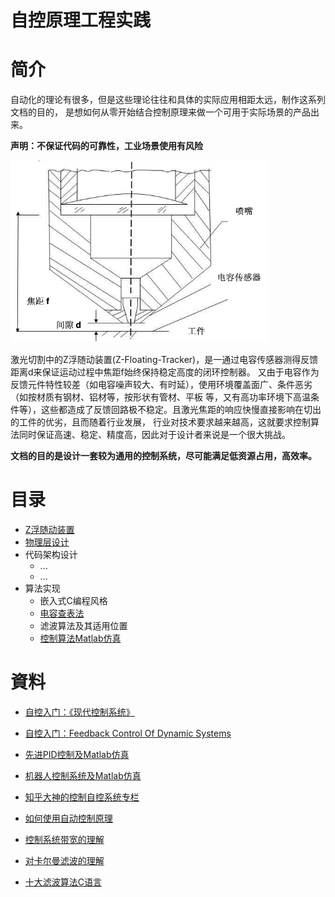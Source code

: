 自控原理工程实践
======
# 简介
自动化的理论有很多，但是这些理论往往和具体的实际应用相距太远，制作这系列文档的目的，
是想如何从零开始结合控制原理来做一个可用于实际场景的产品出来。

**声明：不保证代码的可靠性，工业场景使用有风险**

![z_floating_tracker][1]

激光切割中的Z浮随动装置(Z-Floating-Tracker)，是一通过电容传感器测得反馈距离d来保证运动过程中焦距f始终保持稳定高度的闭环控制器。
又由于电容作为反馈元件特性较差（如电容噪声较大、有时延），使用环境覆盖面广、条件恶劣（如按材质有钢材、铝材等，按形状有管材、平板
等，又有高功率环境下高温条件等），这些都造成了反馈回路极不稳定。且激光焦距的响应快慢直接影响在切出的工件的优劣，且而随着行业发展，
行业对技术要求越来越高，这就要求控制算法同时保证高速、稳定、精度高，因此对于设计者来说是一个很大挑战。

**文档的目的是设计一套较为通用的控制系统，尽可能满足低资源占用，高效率。**
# 目录
* [Z浮随动装置][introduction]
* [物理层设计][chapter1]
*  代码架构设计
    * ...
    * ...
*  算法实现
    *  嵌入式C编程风格
    * [电容查表法][chapter5]
    * 滤波算法及其适用位置
    * [控制算法Matlab仿真][matlab_code1]
    
# 資料
* [自控入门：《现代控制系统》][2]
* [自控入门：Feedback Control Of Dynamic Systems][3]
* [先进PID控制及Matlab仿真][4]
* [机器人控制系统及Matlab仿真][5]
* [知乎大神的控制自控系统专栏][6]
* [如何使用自动控制原理][7]
* [控制系统带宽的理解][8]
* [对卡尔曼滤波的理解][9]
* [十大滤波算法C语言][10]

  [introduction]: ./docs/Introduction.md
  [chapter1]: docs/Chapter1.md
  [problem2]: docs/Chapter2.md
  [chapter5]: docs/Chapter5.md
  [matlab_code1]: ./matlab_code/Z_floating_tracker(capacity).m


  [1]: ./img/laser.png
  [2]: http://www.xuexi111.com/book/jishu/322.html
  [3]: https://www.researchgate.net/publication/225075468_Feedback_Control_Of_Dynamic_Systems
  [4]: https://pan.baidu.com/s/1rIxk0
  [5]: http://down.51cto.com/zt/5272
  [6]: https://zhuanlan.zhihu.com/control
  [7]: https://www.zhihu.com/question/34329121
  [8]: https://www.zhihu.com/question/40756707?sort=created
  [9]: https://www.zhihu.com/question/23971601
  [10]: http://blog.csdn.net/qincode/article/details/50727016
